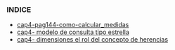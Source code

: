### INDICE
- [cap4-pag144-como-calcular_medidas](cap4-pag144-como-calcular_medidas.md)
- [cap4- modelo de consulta tipo estrella](cap4-modelo-de-consulta-de-red-estrella.md)
- [cap4- dimensiones el rol del concepto de herencias](dimensiones_el-rol-de-concepto-de-herencias.md)